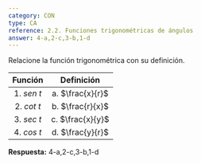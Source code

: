 ```yaml
---
category: CON
type: CA
reference: 2.2. Funciones trigonométricas de ángulos
answer: 4-a,2-c,3-b,1-d
---
```


Relacione la función trigonométrica con su definición.

|Función |Definición|
|:------:|:------:|
|1. $sen{\ t}$|a. $\frac{x}{r}$|
|2. $cot{\ t}$|b. $\frac{r}{x}$|
|3. $sec{\ t}$|c. $\frac{x}{y}$|
|4. $cos{\ t}$|d. $\frac{y}{r}$|

**Respuesta:** 4-a,2-c,3-b,1-d



